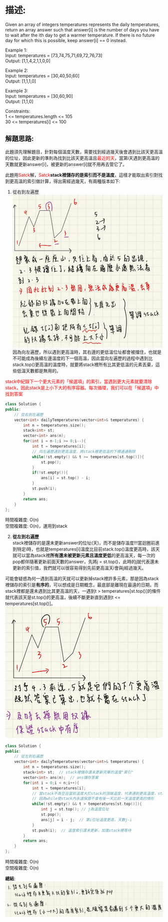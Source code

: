 # 描述:
Given an array of integers temperatures represents the daily temperatures, return an array answer such that answer[i] is the number of days you have to wait after the ith day to get a warmer temperature. If there is no future day for which this is possible, keep answer[i] == 0 instead.


Example 1:  
Input: temperatures = [73,74,75,71,69,72,76,73]  
Output: [1,1,4,2,1,1,0,0]  

Example 2:  
Input: temperatures = [30,40,50,60]  
Output: [1,1,1,0]  

Example 3:  
Input: temperatures = [30,60,90]  
Output: [1,1,0]
 

Constraints:  
1 <= temperatures.length <= 105  
30 <= temperatures[i] <= 100

 ## 解題思路:
 此題須先理解題目，針對每個溫度天數，需要找到經過幾天後會遇到比該天更高溫的位址，因此更新的準則為找到比該天更高溫且<font color = 'red'>最近的天</font>，當第i天遇到更高溫的天數就更新answer[i]，被更新的answer[i]就不用再去管它了。  

 此題用<font color = 'red'>Satck</font>解，<font color = 'red'>Satck</font>**stack裡儲存的是索引而不是溫度**</font>，這樣才能取出索引對找到更高溫的索引做計算，得出需經過幾天，有兩種版本如下:  

1. 從右到左遍歷
![alt text](image-1.png)  
因為向左遍歷，所以遇到更高溫時，其右邊的更低溫位址都會被擋住，也就是不可能成為後續左邊溫度的下一個高溫，因此當向左遍歷的過程中遇到比stack.top()更高溫的溫度時，就要將stack裡所有比其更低溫的元素丟棄，這些低溫天數都是無用的。  

<font color = 'red'>stack中紀錄下一个更大元素的「候選項」的索引，當遇到更大元素就要清除stack，因此stack是上小下大的有序容器。每次循環，我们可以在「候選項」中找到答案</font>

```C++
class Solution {
public:
    // 從右到左遍歷
    vector<int> dailyTemperatures(vector<int>& temperatures) {
        int n = temperatures.size();
        stack<int> st;
        vector<int> ans(n);
        for(int i = n-1;i >= 0;i--){
            int t = temperatures[i];
            // 向左遍歷遇到更高溫度，將stack裡更低溫的下標通通刪除
            while(!st.empty() && t >= temperatures[st.top()]){
                st.pop();
            }
            if(!st.empty()){
                ans[i] = st.top() - i;
            }
            st.push(i);
        }
        return ans;
    }
};
```
時間複雜度: O(n)  
空間複雜度: O(n)，運用到stack

2. **從左到右遍歷**  
 stack裡儲存的是還未更新answer的位址(天)，而不是儲存溫度!!!當迴圈前進到特定i時，也就是temperatures[i]溫度比目前stack.top()溫度更高時，該天就可以當為stack裡**所有還未被更新元素且溫度更低**的更高溫天，每一次的pop都伴隨著更新前面天數的answer，先將j = st.top()，此時的j就代表還未更新的索引值，我們就可以很容易得到先前更高溫天i會與j經過幾天。  

 可能會疑惑為何一遇到高溫的天就可以更新掉stack裡許多元素，那是因為stack裡儲存的索引是**有序的**，可以想成是日期概念，最底部是離現在最遠的日期，而stack裡都是還未遇到比其更高溫的天，一遇到t > temperatures[st.top()]的條件就代表該天是st.top()的更高溫，後續不斷更新直到遇到t <= temperatures[st.top()]。
 ![alt text](image.png)
```C++
class Solution {
public:
    // 從左到右遍歷
    vector<int> dailyTemperatures(vector<int>& temperatures) {
        int n = temperatures.size();
        stack<int> st;  // stack裡儲存還未更新完畢的溫度"索引"
        vector<int> ans(n);  // ans儲存答案 
        for(int i = 0;i < n;i++){
            int t = temperatures[i];
            // 當stack不為空且當前溫度大於stack的頂端溫度，代表遇到更高溫度，stack裡的天數都要更新
            // 因為while使stack內永遠保證不會有後一天比前一天溫度更高的情形
            while(!st.empty() && t > temperatures[st.top()]){
                int j = st.top(); // j為溫度位址 
                st.pop();
                ans[j] = i - j;  // 第i位址溫度更高，天數j-i
            }
            st.push(i);  // 溫度索引還未更新，加進stack裡等待
        }
        return ans;
    }
};
```
時間複雜度: O(n)  
空間複雜度: O(n)  

**總結**:
![alt text](image-2.png)
